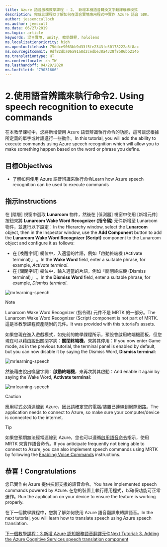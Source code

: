 ```yaml
---
title: Azure 語音服務教學課程 - 2。 新增本機語音轉換文字翻譯離線模式
description: 完成此課程以了解如何在混合實境應用程式中實作 Azure 語音 SDK。
author: jessemcculloch
ms.author: jemccull
ms.date: 06/27/2019
ms.topic: article
keywords: 混合實境, unity, 教學課程, hololens
ms.localizationpriority: high
ms.openlocfilehash: 75ddce9063bb9d33f5fe2343fe30178222a5f8ac
ms.sourcegitcommit: 9df82dba06a91a8d2cedbe38a4328f8b86bb2146
ms.translationtype: HT
ms.contentlocale: zh-TW
ms.lasthandoff: 04/29/2020
ms.locfileid: "79031606"
---
```

# <a name="2-using-speech-recognition-to-execute-commands"></a><span data-ttu-id="74267-105">2.使用語音辨識來執行命令</span><span class="sxs-lookup"><span data-stu-id="74267-105">2. Using speech recognition to execute commands</span></span>

<span data-ttu-id="74267-106">在本教學課程中，您將新增使用 Azure 語音辨識執行命令的功能，這可讓您根據所定義的單字或片語進行一些動作。</span><span class="sxs-lookup"><span data-stu-id="74267-106">In this tutorial, you will add the ability to execute commands using Azure speech recognition which will allow you to make something happen based on the word or phrase you define.</span></span>

## <a name="objectives"></a><span data-ttu-id="74267-107">目標</span><span class="sxs-lookup"><span data-stu-id="74267-107">Objectives</span></span>

* <span data-ttu-id="74267-108">了解如何使用 Azure 語音辨識來執行命令</span><span class="sxs-lookup"><span data-stu-id="74267-108">Learn how Azure speech recognition can be used to execute commands</span></span>

## <a name="instructions"></a><span data-ttu-id="74267-109">指示</span><span class="sxs-lookup"><span data-stu-id="74267-109">Instructions</span></span>

<span data-ttu-id="74267-110">在 [階層] 視窗中選取 **Lunarcom** 物件，然後在 [偵測器] 視窗中使用 [新增元件]  按鈕來將 **Lunarcom Wake Word Recognizer (指令碼)** 元件新增至 Lunarcom 物件，並進行以下設定：</span><span class="sxs-lookup"><span data-stu-id="74267-110">In the Hierarchy window, select the **Lunarcom** object, then in the Inspector window, use the **Add Component** button to add the **Lunarcom Wake Word Recognizer (Script)** component to the Lunarcom object and configure it as follows:</span></span>

* <span data-ttu-id="74267-111">在 [喚醒字詞]  欄位中，入適當的片語，例如「啟動終端機 (Activate terminal)」  。</span><span class="sxs-lookup"><span data-stu-id="74267-111">In the **Wake Word** field, enter a suitable phrase, for example, _Activate terminal_.</span></span>
* <span data-ttu-id="74267-112">在 [關閉字詞]  欄位中，輸入適當的片語，例如「關閉終端機 (Dismiss terminal)」  。</span><span class="sxs-lookup"><span data-stu-id="74267-112">In the **Dismiss Word** field, enter a suitable phrase, for example, _Dismiss terminal_.</span></span>

![mrlearning-speech](images/mrlearning-speech/tutorial2-section1-step1-1.png)

> [!NOTE]
> <span data-ttu-id="74267-114">Lunarcom Wake Word Recognizer (指令碼) 元件不是 MRTK 的一部分。</span><span class="sxs-lookup"><span data-stu-id="74267-114">The Lunarcom Wake Word Recognizer (Script) component is not part of MRTK.</span></span> <span data-ttu-id="74267-115">這是本教學課程資產隨附的元件。</span><span class="sxs-lookup"><span data-stu-id="74267-115">It was provided with this tutorial's assets.</span></span>

<span data-ttu-id="74267-116">如果您現在進入遊戲模式，如先前的教學課程所示，預設會啟用終端機面板，但您現在可以藉由說出關閉字詞：**關閉終端機**，來將其停用：</span><span class="sxs-lookup"><span data-stu-id="74267-116">If you now enter Game mode, as in the previous tutorial, the terminal panel is enabled by default, but you can now disable it by saying the Dismiss Word, **Dismiss terminal**:</span></span>

![mrlearning-speech](images/mrlearning-speech/tutorial2-section1-step1-2.png)

<span data-ttu-id="74267-118">然後藉由說出喚醒字詞：**啟動終端機**，來再次將其啟動：</span><span class="sxs-lookup"><span data-stu-id="74267-118">And enable it again by saying the Wake Word, **Activate terminal**:</span></span>

![mrlearning-speech](images/mrlearning-speech/tutorial2-section1-step1-3.png)

> [!CAUTION]
> <span data-ttu-id="74267-120">應用程式必須連線到 Azure，因此請確定您的電腦/裝置已連線到網際網路。</span><span class="sxs-lookup"><span data-stu-id="74267-120">The application needs to connect to Azure, so make sure your computer/device is connected to the internet.</span></span>

> [!TIP]
> <span data-ttu-id="74267-121">如果您預期無法經常連線到 Azure，您也可以遵循[啟用語音命令](mrlearning-base-ch5.md#enabling-voice-commands)指示，使用 MRTK 來實作語音命令。</span><span class="sxs-lookup"><span data-stu-id="74267-121">If you anticipate frequently not being able to connect to Azure, you can also implement speech commands using MRTK by following the [Enabling Voice Commands](mrlearning-base-ch5.md#enabling-voice-commands) instructions.</span></span>

## <a name="congratulations"></a><span data-ttu-id="74267-122">恭喜！</span><span class="sxs-lookup"><span data-stu-id="74267-122">Congratulations</span></span>

<span data-ttu-id="74267-123">您已實作由 Azure 提供技術支援的語音命令。</span><span class="sxs-lookup"><span data-stu-id="74267-123">You have implemented speech commands powered by Azure.</span></span> <span data-ttu-id="74267-124">在您的裝置上執行應用程式，以確保功能可正常運作。</span><span class="sxs-lookup"><span data-stu-id="74267-124">Run the application on your device to ensure the feature is working properly.</span></span>

<span data-ttu-id="74267-125">在下一個教學課程中，您將了解如何使用 Azure 語音翻譯來轉譯語音。</span><span class="sxs-lookup"><span data-stu-id="74267-125">In the next tutorial, you will learn how to translate speech using Azure speech translation.</span></span>

[<span data-ttu-id="74267-126">下一個教學課程：3.新增 Azure 認知服務語音翻譯元件</span><span class="sxs-lookup"><span data-stu-id="74267-126">Next Tutorial: 3. Adding the Azure Cognitive Services speech translation component</span></span>](mrlearning-speechSDK-ch3.md)
